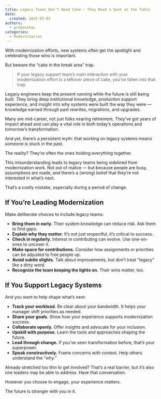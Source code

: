 ```yaml
---
title: Legacy Teams Don’t Need Cake — They Need a Seat at the Table
date:
  created: 2025-05-03
authors:
  - grobauskas
categories:
  - Modernization
---
```


With modernization efforts, new systems often get the spotlight and celebrating those wins is important.

But beware the “cake in the break area” trap.

> If your legacy support team’s main interaction with your modernization effort is a leftover piece of cake, you’ve fallen into that trap.

<!-- more -->

Legacy engineers keep the present running while the future is still being built. They bring deep institutional knowledge, production support experience, and insight into why systems were built the way they were — knowledge earned through past rewrites, migrations, and upgrades.

Many are mid-career, not just folks nearing retirement. They’ve got years of impact ahead and can play a vital role in both today’s operations and tomorrow’s transformation.

And yet, there’s a persistent myth: that working on legacy systems means someone is stuck in the past.

The reality? They’re often the ones holding everything together.

This misunderstanding leads to legacy teams being sidelined from modernization work. Not out of malice — but because people are busy, assumptions are made, and there’s a (wrong) belief that they’re not interested in what’s next.

That’s a costly mistake, especially during a period of change.

## If You’re Leading Modernization

Make deliberate choices to include legacy teams:

- **Bring them in early.** Their system knowledge can reduce risk. Ask them to find gaps.
- **Explain why they matter.** It’s not just respectful, it’s critical to success.
- **Check in regularly.** Interest in contributing can evolve. Use one-on-ones to uncover it.
- **Make space for contributions.** Consider how assignments or priorities can be adjusted to free people up.
- **Avoid subtle slights.** Talk about improvements, but don’t treat “legacy” like a dirty word.
- **Recognize the team keeping the lights on.** Their wins matter, too.

## If You Support Legacy Systems

And you want to help shape what’s next:

- **Track your workload.** Be clear about your bandwidth. It helps your manager shift priorities as needed.
- **Share your goals.** Show how your experience supports modernization success.
- **Collaborate openly.** Offer insights and advocate for your inclusion.
- **Upskill with purpose.** Learn the tools and approaches shaping the future.
- **Lead through change.** If you’ve seen transformation before, that’s your superpower.
- **Speak constructively.** Frame concerns with context. Help others understand the “why.”

Already stretched too thin to get involved? That’s a real barrier, but it’s also one leaders may be able to address. Have that conversation.

However you choose to engage, your experience matters.

The future is stronger with you in it.
